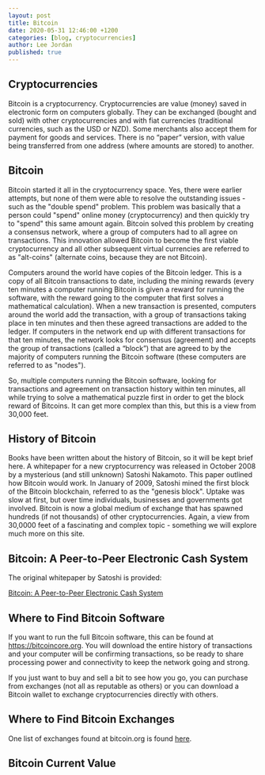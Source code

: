 ```yaml
---
layout: post
title: Bitcoin
date: 2020-05-31 12:46:00 +1200
categories: [blog, cryptocurrencies]
author: Lee Jordan
published: true
---
```


<h2>Cryptocurrencies</h2>

<p>Bitcoin is a cryptocurrency. Cryptocurrencies are value (money) saved in electronic form on computers globally. They can be exchanged (bought and sold) with other cryptocurrencies and with fiat currencies (traditional currencies, such as the USD or NZD). Some merchants also accept them for payment for goods and services. There is no “paper” version, with value being transferred from one address (where amounts are stored) to another.</p>

<h2>Bitcoin</h2>

<p>Bitcoin started it all in the cryptocurrency space. Yes, there were earlier attempts, but none of them were able to resolve the outstanding issues - such as the "double spend" problem. This problem was basically that a person could "spend" online money (cryptocurrency) and then quickly try to "spend" this same amount again. Bitcoin solved this problem by creating a consensus network, where a group of computers had to all agree on transactions. This innovation allowed Bitcoin to become the first viable cryptocurrency and all other subsequent virtual currencies are referred to as "alt-coins" (alternate coins, because they are not Bitcoin).</p>

<p>Computers around the world have copies of the Bitcoin ledger. This is a copy of all Bitcoin transactions to date, including the mining rewards (every ten minutes a computer running Bitcoin is given a reward for running the software, with the reward going to the computer that first solves a mathematical calculation). When a new transaction is presented, computers around the world add the transaction, with a group of transactions taking place in ten minutes and then these agreed transactions are added to the ledger. If computers in the network end up with different transactions for that ten minutes, the network looks for consensus (agreement) and accepts the group of transactions (called a “block”) that are agreed to by the majority of computers running the Bitcoin software (these computers are referred to as "nodes").</p>

<p>So, multiple computers running the Bitcoin software, looking for transactions and agreement on transaction history within ten minutes, all while trying to solve a mathematical puzzle first in order to get the block reward of Bitcoins. It can get more complex than this, but this is a view from 30,000 feet.</p>

<h2>History of Bitcoin</h2>

<p>Books have been written about the history of Bitcoin, so it will be kept brief here. A whitepaper for a new cryptocurrency was released in October 2008 by a mysterious (and still unknown) Satoshi Nakamoto. This paper outlined how Bitcoin would work. In January of 2009, Satoshi mined the first block of the Bitcoin blockchain, referred to as the "genesis block". Uptake was slow at first, but over time individuals, businesses and governments got involved. Bitcoin is now a global medium of exchange that has spawned hundreds (if not thousands) of other cryptocurrencies. Again, a view from 30,0000 feet of a fascinating and complex topic - something we will explore much more on this site.</p>

<h2>Bitcoin: A Peer-to-Peer Electronic Cash System</h2>

<p>The original whitepaper by Satoshi is provided:</p>

<p><a href="https://cryptograph.co.nz/public/assets/pdf/bitcoin.pdf" title="Bitcoin: A Peer-to-Peer Electronic Cash System" target="_blank">Bitcoin: A Peer-to-Peer Electronic Cash System</a></p>

<h2>Where to Find Bitcoin Software</h2>

<p>If you want to run the full Bitcoin software, this can be found at <a href="https://bitcoincore.org" title="Bitcoin Core" rel="nofollow" target="_blank">https://bitcoincore.org</a>. You will download the entire history of transactions and your computer will be confirming transactions, so be ready to share processing power and connectivity to keep the network going and strong.</p>

<p>If you just want to buy and sell a bit to see how you go, you can purchase from exchanges (not all as reputable as others) or you can download a Bitcoin wallet to exchange cryptocurrencies directly with others.<p>

<h2>Where to Find Bitcoin Exchanges</h2>

<p>One list of exchanges found at bitcoin.org is found <a href="https://bitcoin.org/en/exchanges#p2p" title="Bitcoin exchanges" rel="nofollow" target="_blank">here</a>.</p>

<h2>Bitcoin Current Value</h2>

<p><script type="text/javascript" src="https://files.coinmarketcap.com/static/widget/currency.js"></script><div class="coinmarketcap-currency-widget" data-currencyid="1" data-base="NZD" data-secondary="" data-ticker="true" data-rank="true" data-marketcap="true" data-volume="true" data-statsticker="true" data-stats="NZD"></div></p>
